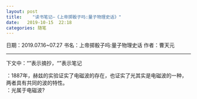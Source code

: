 ```yaml
---
layout: post
title:    "读书笔记—《上帝掷骰子吗:量子物理史话》"
date:   2019-10-15  22:18 
categories: 随笔
---
```


日期：2019.07.16~07.27
书名：上帝掷骰子吗:量子物理史话
作者：曹天元

----------
下文中：“<i class="far fa-square"></i>”表示摘抄，“<i class="far fa-star"></i>”表示笔记


 <i class="far fa-square"></i>：1887年，赫兹的实验证实了电磁波的存在，也证实了光其实是电磁波的一种，两者具有共同的波的特性。  
<i class="fas fa-star"></i>：光属于电磁波?



